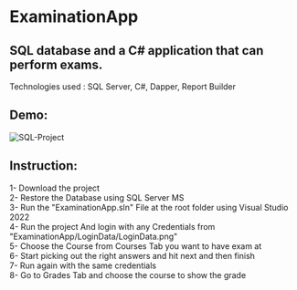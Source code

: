 # ExaminationApp
 ## SQL database and a C# application that can perform exams.  

Technologies used : SQL Server, C#, Dapper, Report Builder  

## Demo:
![SQL-Project](https://user-images.githubusercontent.com/90541446/156373554-d8cfdba5-fc22-4f92-bd4f-8aeaee9a9904.gif)

## Instruction:   
1- Download the project  
2- Restore the Database using SQL Server MS  
3- Run the "ExaminationApp.sln" File at the root folder using Visual Studio 2022  
4- Run the project And login with any Credentials from "ExaminationApp/LoginData/LoginData.png"  
5- Choose the Course from Courses Tab you want to have exam at  
6- Start picking out the right answers and hit next and then finish  
7- Run again with the same credentials  
8- Go to Grades Tab and choose the course to show the grade  
